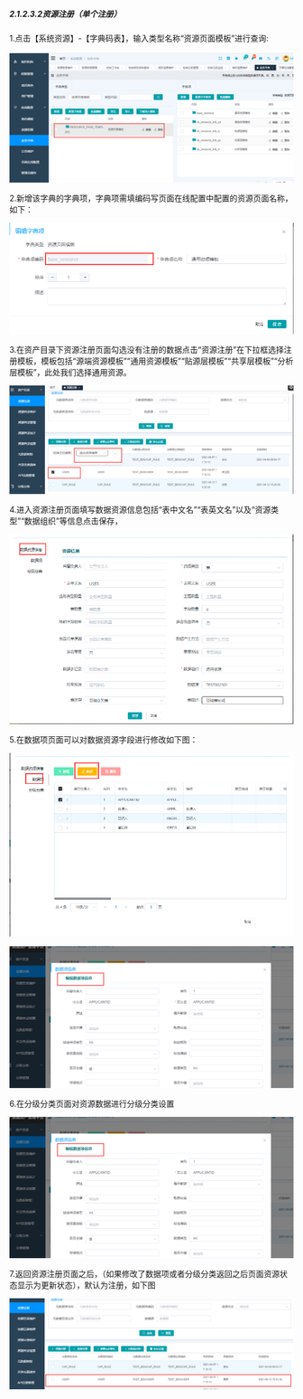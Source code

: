 ##### 2.1.2.3.2资源注册（单个注册）

1.点击【系统资源】-【字典码表】，输入类型名称“资源页面模板”进行查询:

![图片40](2.1.2.3.2%E5%8D%95%E4%B8%AA%E6%B3%A8%E5%86%8C.assets/%E5%9B%BE%E7%89%8740.png)

2.新增该字典的字典项，字典项需填编码写页面在线配置中配置的资源页面名称，如下：

![img](2.1.2.3.2%E5%8D%95%E4%B8%AA%E6%B3%A8%E5%86%8C.assets/%E5%9B%BE%E7%89%8741.png) 

3.在资产目录下资源注册页面勾选没有注册的数据点击“资源注册”在下拉框选择注册模板，模板包括“源端资源模板”“通用资源模板”“贴源层模板”“共享层模板”“分析层模板”，此处我们选择通用资源。

 ![图片42](2.1.2.3.2%E5%8D%95%E4%B8%AA%E6%B3%A8%E5%86%8C.assets/%E5%9B%BE%E7%89%8742.png)

 4.进入资源注册页面填写数据资源信息包括“表中文名”“表英文名”以及“资源类型”“数据组织”等信息点击保存，

![图片43](2.1.2.3.2%E5%8D%95%E4%B8%AA%E6%B3%A8%E5%86%8C.assets/%E5%9B%BE%E7%89%8743.png) 

 5.在数据项页面可以对数据资源字段进行修改如下图：

![图片44](2.1.2.3.2%E5%8D%95%E4%B8%AA%E6%B3%A8%E5%86%8C.assets/%E5%9B%BE%E7%89%8744.png) 

![图片45](2.1.2.3.2%E5%8D%95%E4%B8%AA%E6%B3%A8%E5%86%8C.assets/%E5%9B%BE%E7%89%8745.png) 

6.在分级分类页面对资源数据进行分级分类设置

![图片45](2.1.2.3.2%E5%8D%95%E4%B8%AA%E6%B3%A8%E5%86%8C.assets/%E5%9B%BE%E7%89%8745-1619576845752.png) 

7.返回资源注册页面之后，（如果修改了数据项或者分级分类返回之后页面资源状态显示为更新状态），默认为注册，如下图

![图片47](2.1.2.3.2%E5%8D%95%E4%B8%AA%E6%B3%A8%E5%86%8C.assets/%E5%9B%BE%E7%89%8747.png) 

